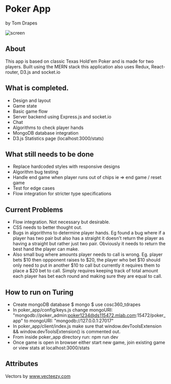 # Poker App
by Tom Drapes

![screen](https://github.com/doctorApes/poker_app/blob/master/client/src/Screenshots/Screen%20Shot%202018-10-07%20at%2012.40.04%20pm.png)

## About

This app is based on classic Texas Hold'em Poker and is made for two players.
Built using the MERN stack this application also uses Redux, React-router, D3.js and socket.io

## What is completed.
* Design and layout
* Game state
* Basic game flow
* Server backend using Express.js and socket.io
* Chat
* Algorithms to check player hands
* MongoDB database integration
* D3.js Statistics page (localhost:3000/stats)

## What still needs to be done
* Replace hardcoded styles with responsive designs
* Algorithm bug testing
* Handle end game when player runs out of chips ie => end game / reset game
* Test for edge cases
* Flow integration for stricter type specifications

## Current Problems
* Flow integration. Not necessary but desirable.
* CSS needs to better thought out.
* Bugs in algorithms to determine player hands. Eg found a bug where if a player has two pair but also has a straight it
doesn't return the player as having a straight but rather just two pair. Obviously it needs to return the best hand the player
can make.
* Also small bug where amounts player needs to call is wrong. Eg. player bets $10 then oppponent raises to $20, the player who bet $10 should only need to put in another $10 to call but currently it requires them to place a $20 bet to call. Simply requires keeping track of total amount each player has bet each round and making sure they are equal to call.

## How to run on Turing
* Create mongoDB database
$ mongo
$ use cosc360_tdrapes
* In poker_app/config/keys.js change mongoURI: "mongodb://poker_admin:poker1234@ds115472.mlab.com:15472/poker_app" to mongoURI: "mongodb://127.0.0.1:27017"
* In poker_app/client/index.js make sure that window.devToolsExtension && window.devToolsExtension() is commented out.
* From inside poker_app directory run: npm run dev
* Once game is open in browser either start new game, join existing game or view stats at localhost:3000/stats

## Attributes
Vectors by <a href="https://www.Vecteezy.com">www.vecteezy.com</a>
